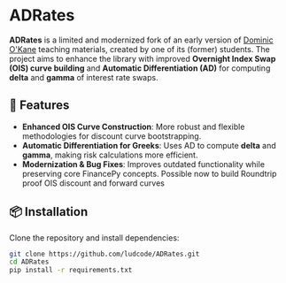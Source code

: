 # ADRates

**ADRates** is a limited and modernized fork of an early version of [Dominic O'Kane](https://www.edhec.edu/en/research-and-faculty/faculty/professors-and-researchers/dominic-o-kane) teaching materials, created by one of its (former) students. The project aims to enhance the library with improved **Overnight Index Swap (OIS) curve building** and **Automatic Differentiation (AD)** for computing **delta** and **gamma** of interest rate swaps.

## 🚀 Features

- **Enhanced OIS Curve Construction**: More robust and flexible methodologies for discount curve bootstrapping.
- **Automatic Differentiation for Greeks**: Uses AD to compute **delta** and **gamma**, making risk calculations more efficient.
- **Modernization & Bug Fixes**: Improves outdated functionality while preserving core FinancePy concepts. Possible now to build Roundtrip proof OIS discount and forward curves

## 📦 Installation

Clone the repository and install dependencies:

```bash
git clone https://github.com/ludcode/ADRates.git
cd ADRates
pip install -r requirements.txt
